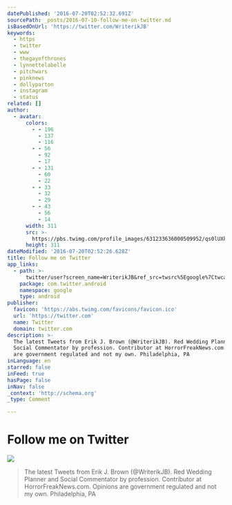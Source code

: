 ```yaml
---
datePublished: '2016-07-20T02:52:32.691Z'
sourcePath: _posts/2016-07-10-follow-me-on-twitter.md
isBasedOnUrl: 'https://twitter.com/WriterikJB'
keywords:
  - https
  - twitter
  - www
  - thegayofthrones
  - lynnettelabelle
  - pitchwars
  - pinknews
  - dollyparton
  - instagram
  - status
related: []
author:
  - avatar:
      colors:
        - - 196
          - 137
          - 116
        - - 56
          - 92
          - 17
        - - 131
          - 60
          - 22
        - - 33
          - 32
          - 29
        - - 43
          - 56
          - 14
      width: 311
      src: >-
        https://pbs.twimg.com/profile_images/631233636000509952/qs0lUXkK_400x400.jpg
      height: 311
dateModified: '2016-07-20T02:52:26.628Z'
title: Follow me on Twitter
app_links:
  - path: >-
      twitter/user?screen_name=WriterikJB&ref_src=twsrc%5Egoogle%7Ctwcamp%5Eandroidseo%7Ctwgr%5Eprofile
    package: com.twitter.android
    namespace: google
    type: android
publisher:
  favicon: 'https://abs.twimg.com/favicons/favicon.ico'
  url: 'https://twitter.com'
  name: Twitter
  domain: twitter.com
description: >-
  The latest Tweets from Erik J. Brown (@WriterikJB). Red Wedding Planner and
  Social Commentator by profession. Contributor at HorrorFreakNews.com. Opinions
  are government regulated and not my own. Philadelphia, PA
inLanguage: en
starred: false
inFeed: true
hasPage: false
inNav: false
_context: 'http://schema.org'
_type: Comment

---
```

# Follow me on Twitter
![](https://the-grid-user-content.s3-us-west-2.amazonaws.com/eac6aede-b6a1-42d5-b032-58d2bd263e7b.jpg)

> The latest Tweets from Erik J. Brown (@WriterikJB). Red Wedding Planner and Social Commentator by profession. Contributor at HorrorFreakNews.com. Opinions are government regulated and not my own. Philadelphia, PA